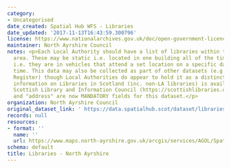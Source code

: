 ```yaml
---
category:
- Uncategorised
date_created: Spatial Hub WFS - Libraries
date_updated: '2017-11-13T16:43:59.300796'
license: https://www.nationalarchives.gov.uk/doc/open-government-licence/version/3/
maintainer: North Ayrshire Council
notes: <p>Each Local Authority should have a list of libraries within their Council
  area. These may be static i.e. located in one building all of the time, or mobile
  i.e. they are in vehicles that attend a set location on a specific day at a certain
  time. This data may also be collected as part of other datasets (e.g. Council Asset
  Register) though Local Authorities do appear to hold it as a distinct layer.\r\n\r\nFurther
  information on Libraries in Scotland (inc. non-LA libraries) is available from The
  Scottish Library and Information Council (https://scottishlibraries.org/)\r\n\r\n"UPRN"
  and "address" are now MANDATORY fields for this dataset.</p>
organization: North Ayrshire Council
original_dataset_link: ' https://data.spatialhub.scot/dataset/libraries-na'
records: null
resources:
- format: ''
  name: ''
  url: https://www.maps.north-ayrshire.gov.uk/arcgis/services/AGOL/Spatial_Hub/MapServer/WFSServer?request=GetCapabilities&service=WFS
schema: default
title: Libraries - North Ayrshire
---
```

